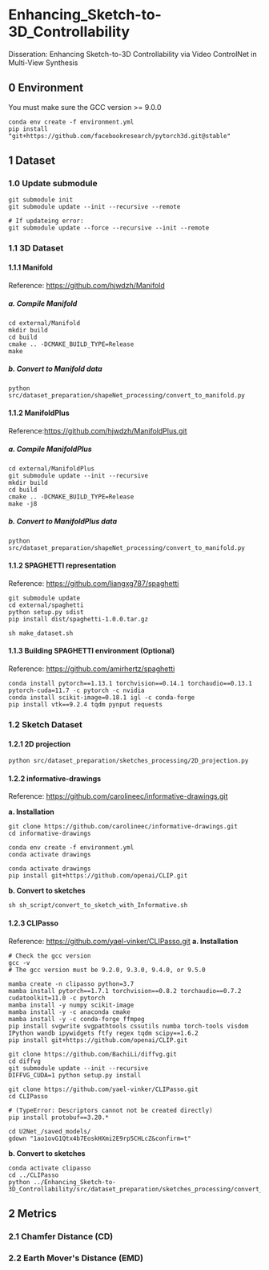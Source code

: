 # Enhancing_Sketch-to-3D_Controllability
Disseration: Enhancing Sketch-to-3D Controllability via Video ControlNet in Multi-View Synthesis

## 0 Environment
You must make sure the GCC version >= 9.0.0
```shell
conda env create -f environment.yml
pip install "git+https://github.com/facebookresearch/pytorch3d.git@stable"
```

## 1 Dataset

### 1.0 Update submodule
```
git submodule init
git submodule update --init --recursive --remote

# If updateing error:
git submodule update --force --recursive --init --remote
```

### 1.1 3D Dataset

#### 1.1.1 Manifold
Reference: https://github.com/hjwdzh/Manifold
##### a. Compile Manifold
```
cd external/Manifold
mkdir build
cd build
cmake .. -DCMAKE_BUILD_TYPE=Release
make
```
##### b. Convert to Manifold data
```
python src/dataset_preparation/shapeNet_processing/convert_to_manifold.py
```

#### 1.1.2 ManifoldPlus
Reference:https://github.com/hjwdzh/ManifoldPlus.git
##### a. Compile ManifoldPlus
```
cd external/ManifoldPlus
git submodule update --init --recursive
mkdir build
cd build
cmake .. -DCMAKE_BUILD_TYPE=Release
make -j8
```
##### b. Convert to ManifoldPlus data
```
python src/dataset_preparation/shapeNet_processing/convert_to_manifold.py
```

#### 1.1.2 SPAGHETTI representation
Reference: https://github.com/liangxg787/spaghetti
```
git submodule update
cd external/spaghetti
python setup.py sdist
pip install dist/spaghetti-1.0.0.tar.gz

sh make_dataset.sh
```

#### 1.1.3 Building SPAGHETTI environment (Optional)
Reference: https://github.com/amirhertz/spaghetti
```
conda install pytorch==1.13.1 torchvision==0.14.1 torchaudio==0.13.1 pytorch-cuda=11.7 -c pytorch -c nvidia
conda install scikit-image=0.18.1 igl -c conda-forge
pip install vtk==9.2.4 tqdm pynput requests
```

### 1.2 Sketch Dataset

#### 1.2.1 2D projection
```
python src/dataset_preparation/sketches_processing/2D_projection.py
```

#### 1.2.2 informative-drawings
Reference: https://github.com/carolineec/informative-drawings.git

**a. Installation**
```
git clone https://github.com/carolineec/informative-drawings.git
cd informative-drawings

conda env create -f environment.yml
conda activate drawings

conda activate drawings
pip install git+https://github.com/openai/CLIP.git
```

**b. Convert to sketches**
```
sh sh_script/convert_to_sketch_with_Informative.sh
```

#### 1.2.3 CLIPasso
Reference: https://github.com/yael-vinker/CLIPasso.git
**a. Installation**
```
# Check the gcc version
gcc -v
# The gcc version must be 9.2.0, 9.3.0, 9.4.0, or 9.5.0

mamba create -n clipasso python=3.7
mamba install pytorch==1.7.1 torchvision==0.8.2 torchaudio==0.7.2 cudatoolkit=11.0 -c pytorch
mamba install -y numpy scikit-image
mamba install -y -c anaconda cmake
mamba install -y -c conda-forge ffmpeg
pip install svgwrite svgpathtools cssutils numba torch-tools visdom IPython wandb ipywidgets ftfy regex tqdm scipy==1.6.2
pip install git+https://github.com/openai/CLIP.git

git clone https://github.com/BachiLi/diffvg.git
cd diffvg
git submodule update --init --recursive
DIFFVG_CUDA=1 python setup.py install

git clone https://github.com/yael-vinker/CLIPasso.git
cd CLIPasso

# (TypeError: Descriptors cannot not be created directly)
pip install protobuf==3.20.*

cd U2Net_/saved_models/
gdown "1ao1ovG1Qtx4b7EoskHXmi2E9rp5CHLcZ&confirm=t"
```

**b. Convert to sketches**
```
conda activate clipasso
cd ../CLIPasso
python ../Enhancing_Sketch-to-3D_Controllability/src/dataset_preparation/sketches_processing/convert_to_sketch.py
```


## 2 Metrics
### 2.1 Chamfer Distance (CD)

### 2.2 Earth Mover's Distance (EMD)

